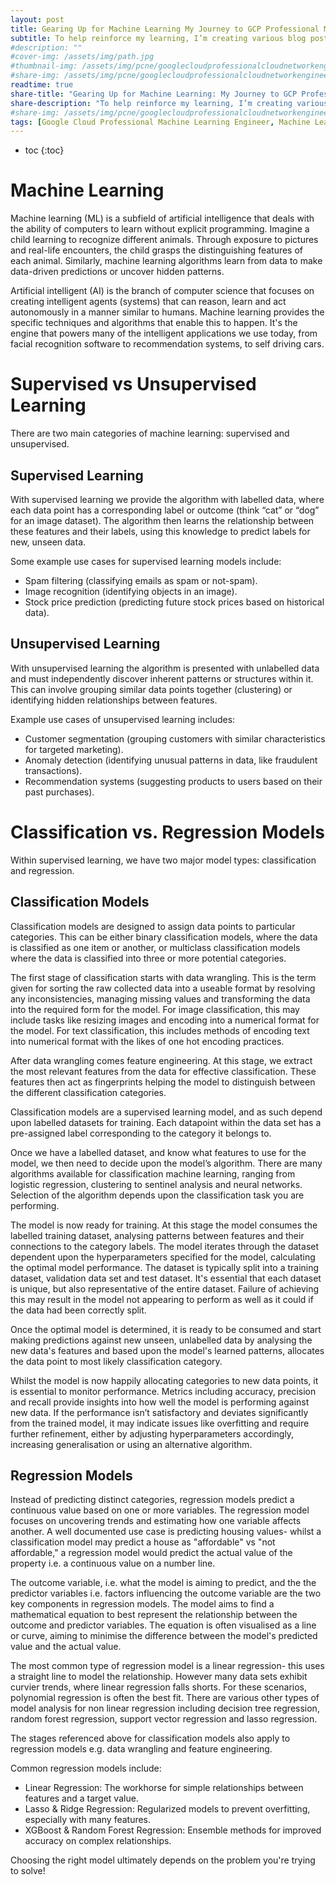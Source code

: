 ```yaml
---
layout: post
title: Gearing Up for Machine Learning My Journey to GCP Professional ML Engineer
subtitle: To help reinforce my learning, I’m creating various blog posts on the topics I’m studying in preparation for the exam, and to assist anyone else embarking upon the  Google Cloud ML Engineer certification, or interested in learning more about machine learning topics. This blog post focuses on Machine Learning, how it relates to Artificial Intelligence and the common model types.
#description: ""
#cover-img: /assets/img/path.jpg
#thumbnail-img: /assets/img/pcne/googlecloudprofessionalcloudnetworkengineerbadge.png
#share-img: /assets/img/pcne/googlecloudprofessionalcloudnetworkengineerbadge.png
readtime: true
share-title: "Gearing Up for Machine Learning: My Journey to GCP Professional ML Engineer"
share-description: "To help reinforce my learning, I’m creating various blog posts on the topics I’m studying in preparation for the exam, and to assist anyone else embarking upon the  Google Cloud ML Engineer certification, or interested in learning more about machine learning topics. This blog post focuses on Machine Learning, how it relates to Artificial Intelligence and the common model types."
#share-img: /assets/img/pcne/googlecloudprofessionalcloudnetworkengineerbadge.png
tags: [Google Cloud Professional Machine Learning Engineer, Machine Learning, Supervised, Classification, AI]
---
```


* toc
{:toc}

# Machine Learning

Machine learning (ML) is a subfield of artificial intelligence that deals with the ability of computers to learn without explicit programming. Imagine a child learning to recognize different animals. Through exposure to pictures and real-life encounters, the child grasps the distinguishing features of each animal. Similarly, machine learning algorithms learn from data to make data-driven predictions or uncover hidden patterns.

Artificial intelligent (AI) is the branch of computer science that focuses on creating intelligent agents (systems) that can reason, learn and act autonomously in a manner similar to humans. Machine learning provides the specific techniques and algorithms that enable this to happen. It's the engine that powers many of the intelligent applications we use today, from facial recognition software to recommendation systems, to self driving cars.

# Supervised vs Unsupervised Learning

There are two main categories of machine learning: supervised and unsupervised.

## Supervised Learning

With supervised learning we provide the algorithm with labelled data, where each data point has a corresponding label or outcome (think “cat” or “dog” for an image dataset). The algorithm then learns the relationship between these features and their labels, using this knowledge to predict labels for new, unseen data.

Some example use cases for supervised learning models include:

- Spam filtering (classifying emails as spam or not-spam).
- Image recognition (identifying objects in an image).
- Stock price prediction (predicting future stock prices based on historical data).

## Unsupervised Learning

With unsupervised learning the algorithm is presented with unlabelled data and must independently discover inherent patterns or structures within it. This can involve grouping similar data points together (clustering) or identifying hidden relationships between features.

Example use cases of unsupervised learning includes:

- Customer segmentation (grouping customers with similar characteristics for targeted marketing).
- Anomaly detection (identifying unusual patterns in data, like fraudulent transactions).
- Recommendation systems (suggesting products to users based on their past purchases).

# Classification vs. Regression Models

Within supervised learning, we have two major model types: classification and regression.

## Classification Models

Classification models are designed to assign data points to particular categories. This can be either binary classification models, where the data is classified as one item or another, or multiclass classification models where the data is classified into three or more potential categories.

The first stage of classification starts with data wrangling. This is the term given for sorting the raw collected data into a useable format by resolving any inconsistencies, managing missing values and transforming the data into the required form for the model. For image classification, this may include tasks like resizing images and encoding into a numerical format for the model. For text classification, this includes methods of encoding text into numerical format with the likes of one hot encoding practices.

After data wrangling comes feature engineering. At this stage, we extract the most relevant features from the data for effective classification. These features then act as fingerprints helping the model to distinguish between the different classification categories.

Classification models are a supervised learning model, and as such depend upon labelled datasets for training. Each datapoint within the data set has a pre-assigned label corresponding to the category it belongs to.

Once we have a labelled dataset, and know what features to use for the model, we then need to decide upon the model’s algorithm. There are many algorithms available for classification machine learning, ranging from logistic regression, clustering to sentinel analysis and neural networks. Selection of the algorithm depends upon the classification task you are performing. 

The model is now ready for training. At this stage the model consumes the labelled training dataset, analysing patterns between features and their connections to the category labels. The model iterates through the dataset dependent upon the hyperparameters specified for the model, calculating the optimal model performance. The dataset is typically split into a training dataset, validation data set and test dataset. It's essential that each dataset is unique, but also representative of the entire dataset. Failure of achieving this may result in the model not appearing to perform as well as it could if the data had been correctly split.

Once the optimal model is determined, it is ready to be consumed and start making predictions against new unseen, unlabelled data by analysing the new data's features and based upon the model's learned patterns, allocates the data point to most likely classification category.

Whilst the model is now happily allocating categories to new data points, it is essential to monitor performance. Metrics including accuracy, precision and recall provide insights into how well the model is performing against new data. If the performance isn’t satisfactory and deviates significantly from the trained model, it may indicate issues like overfitting and require further refinement, either by adjusting hyperparameters accordingly, increasing generalisation or using an alternative algorithm.

## Regression Models

Instead of predicting distinct categories, regression models predict a continuous value based on one or more variables. The regression model focuses on uncovering trends and estimating how one variable affects another. A well documented use case is predicting housing values- whilst a classification model may predict a house as "affordable" vs "not affordable," a regression model would predict the actual value of the property i.e. a continuous value on a number line.

The outcome variable, i.e. what the model is aiming to predict, and the the predictor variables i.e. factors influencing the outcome variable are the two key components in regression models. The model aims to find a mathematical equation to best represent the relationship between the outcome and predictor variables. The equation is often visualised as a line or curve, aiming to minimise the difference between the model's predicted value and the actual value.

The most common type of regression model is a linear regression- this uses a straight line to model the relationship. However many data sets exhibit curvier trends, where linear regression falls shorts. For these scenarios, polynomial regression is often the best fit. There are various other types of model analysis for non linear regression including decision tree regression, random forest regression, support vector regression and lasso regression.

The stages referenced above for classification models also apply to regression models e.g. data wrangling and feature engineering.

Common regression models include:

- Linear Regression: The workhorse for simple relationships between features and a target value.
- Lasso & Ridge Regression: Regularized models to prevent overfitting, especially with many features.
- XGBoost & Random Forest Regression: Ensemble methods for improved accuracy on complex relationships.

Choosing the right model ultimately depends on the problem you're trying to solve!
